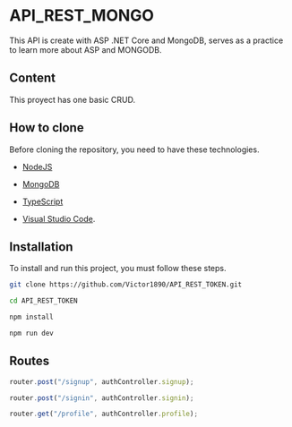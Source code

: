 # API_REST_MONGO

This API is create with ASP .NET Core and MongoDB, serves as a practice to learn more about ASP and MONGODB.

## Content

This proyect has one basic CRUD.

## How to clone

Before cloning the repository, you need to have these technologies.

* [NodeJS](https://nodejs.org)

* [MongoDB](https://www.mongodb.com/try/download/community)

* [TypeScript](https://www.typescriptlang.org/)

* [Visual Studio Code](https://code.visualstudio.com/).

## Installation

To install and run this project, you must follow these steps.

```bash
git clone https://github.com/Victor1890/API_REST_TOKEN.git
```

```bash
cd API_REST_TOKEN
```

```bash
npm install
```

```bash
npm run dev
```

## Routes

```ts
router.post("/signup", authController.signup);
```

```ts
router.post("/signin", authController.signin);
```

```ts
router.get("/profile", authController.profile);
```
